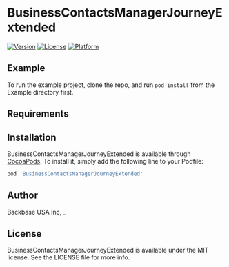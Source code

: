 # BusinessContactsManagerJourneyExtended

[![Version](https://img.shields.io/cocoapods/v/BusinessContactsManagerJourneyExtended.svg?style=flat)](https://cocoapods.org/pods/BusinessContactsManagerJourneyExtended)
[![License](https://img.shields.io/cocoapods/l/BusinessContactsManagerJourneyExtended.svg?style=flat)](https://cocoapods.org/pods/BusinessContactsManagerJourneyExtended)
[![Platform](https://img.shields.io/cocoapods/p/BusinessContactsManagerJourneyExtended.svg?style=flat)](https://cocoapods.org/pods/BusinessContactsManagerJourneyExtended)

## Example

To run the example project, clone the repo, and run `pod install` from the Example directory first.

## Requirements

## Installation

BusinessContactsManagerJourneyExtended is available through [CocoaPods](https://cocoapods.org). To install
it, simply add the following line to your Podfile:

```ruby
pod 'BusinessContactsManagerJourneyExtended'
```

## Author

Backbase USA Inc, _

## License

BusinessContactsManagerJourneyExtended is available under the MIT license. See the LICENSE file for more info.
